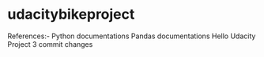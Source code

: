 # udacitybikeproject
References:-
Python documentations
Pandas documentations
Hello Udacity Project 3
commit changes
